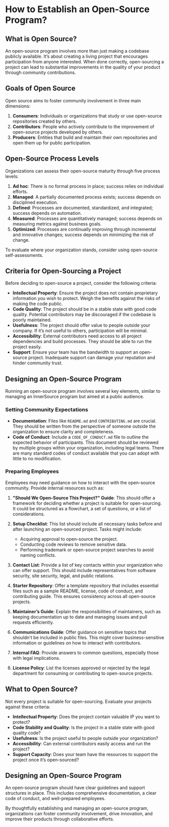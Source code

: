 # How to Establish an Open-Source Program?

## What is Open Source?

An open-source program involves more than just making a codebase publicly available. It’s about creating a living project that encourages participation from anyone interested. When done correctly, open-sourcing a project can lead to substantial improvements in the quality of your product through community contributions.

## Goals of Open Source

Open source aims to foster community involvement in three main dimensions:

1. **Consumers**: Individuals or organizations that study or use open-source repositories created by others.
2. **Contributors**: People who actively contribute to the improvement of open-source projects developed by others.
3. **Producers**: Entities that build and maintain their own repositories and open them up for public participation.

## Open-Source Process Levels

Organizations can assess their open-source maturity through five process levels:

1. **Ad hoc**: There is no formal process in place; success relies on individual efforts.
2. **Managed**: A partially documented process exists; success depends on disciplined execution.
3. **Defined**: Processes are documented, standardized, and integrated; success depends on automation.
4. **Measured**: Processes are quantitatively managed; success depends on measuring metrics against business goals.
5. **Optimized**: Processes are continually improving through incremental and innovative changes; success depends on minimizing the risk of change.

To evaluate where your organization stands, consider using open-source self-assessments.

## Criteria for Open-Sourcing a Project

Before deciding to open-source a project, consider the following criteria:

- **Intellectual Property**: Ensure the project does not contain proprietary information you wish to protect. Weigh the benefits against the risks of making the code public.
- **Code Quality**: The project should be in a stable state with good code quality. Potential contributors may be discouraged if the codebase is poorly maintained.
- **Usefulness**: The project should offer value to people outside your company. If it’s not useful to others, participation will be minimal.
- **Accessibility**: External contributors need access to all project dependencies and build processes. They should be able to run the project easily.
- **Support**: Ensure your team has the bandwidth to support an open-source project. Inadequate support can damage your reputation and hinder community trust.

## Designing an Open-Source Program

Running an open-source program involves several key elements, similar to managing an InnerSource program but aimed at a public audience.

### Setting Community Expectations

- **Documentation**: Files like `README.md` and `CONTRIBUTING.md` are crucial. They should be written from the perspective of someone outside the organization to ensure clarity and completeness.
- **Code of Conduct**: Include a `CODE_OF_CONDUCT.md` file to outline the expected behavior of participants. This document should be reviewed by multiple groups within your organization, including legal teams. There are many standard codes of conduct available that you can adopt with little to no modification.

### Preparing Employees

Employees may need guidance on how to interact with the open-source community. Provide internal resources such as:

1. **"Should We Open-Source This Project?" Guide**: This should offer a framework for deciding whether a project is suitable for open-sourcing. It could be structured as a flowchart, a set of questions, or a list of considerations.

2. **Setup Checklist**: This list should include all necessary tasks before and after launching an open-sourced project. Tasks might include:
    - Acquiring approval to open-source the project.
    - Conducting code reviews to remove sensitive data.
    - Performing trademark or open-source project searches to avoid naming conflicts.

3. **Contact List**: Provide a list of key contacts within your organization who can offer support. This should include representatives from software security, site security, legal, and public relations.

4. **Starter Repository**: Offer a template repository that includes essential files such as a sample README, license, code of conduct, and contributing guide. This ensures consistency across all open-source projects.

5. **Maintainer’s Guide**: Explain the responsibilities of maintainers, such as keeping documentation up to date and managing issues and pull requests efficiently.

6. **Communications Guide**: Offer guidance on sensitive topics that shouldn't be included in public files. This might cover business-sensitive information or guidelines on how to interact with contributors.

7. **Internal FAQ**: Provide answers to common questions, especially those with legal implications.

8. **License Policy**: List the licenses approved or rejected by the legal department for consuming or contributing to open-source projects.

## What to Open Source?

Not every project is suitable for open-sourcing. Evaluate your projects against these criteria:

- **Intellectual Property**: Does the project contain valuable IP you want to protect?
- **Code Stability and Quality**: Is the project in a stable state with good quality code?
- **Usefulness**: Is the project useful to people outside your organization?
- **Accessibility**: Can external contributors easily access and run the project?
- **Support Capacity**: Does your team have the resources to support the project once it’s open-sourced?

## Designing an Open-Source Program

An open-source program should have clear guidelines and support structures in place. This includes comprehensive documentation, a clear code of conduct, and well-prepared employees.

By thoughtfully establishing and managing an open-source program, organizations can foster community involvement, drive innovation, and improve their products through collaborative efforts.
